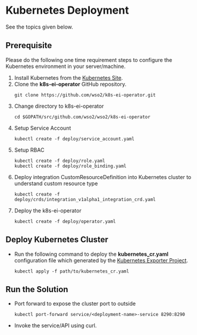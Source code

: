 # Kubernetes Deployment

See the topics given below.

## Prerequisite
Please do the following one time requirement steps to configure the Kubernetes environment in your server/machine.

1.  Install Kubernetes from the [Kubernetes Site](https://kubernetes.io/docs/setup/).
2.  Clone the **k8s-ei-operator** GitHub repository.
    ```
    git clone https://github.com/wso2/k8s-ei-operator.git
    ```
2.  Change directory to k8s-ei-operator
    ```
    cd $GOPATH/src/github.com/wso2/wso2/k8s-ei-operator
    ```
3.  Setup Service Account
    ```
    kubectl create -f deploy/service_account.yaml
    ```
5.  Setup RBAC
    ```
    kubectl create -f deploy/role.yaml
    kubectl create -f deploy/role_binding.yaml
    ```
6.  Deploy integration CustomResourceDefinition into Kubernetes cluster to understand custom resource type
    ```
    kubectl create -f deploy/crds/integration_v1alpha1_integration_crd.yaml
    ```
7.  Deploy the k8s-ei-operator
    ```
    kubectl create -f deploy/operator.yaml
    ```
    
## Deploy Kubernetes Cluster

-   Run the following command to deploy the **kubernetes_cr.yaml** configuration file which generated by the [Kubernetes Exporter Project](https://ei.docs.wso2.com/en/latest/micro-integrator/develop/create-kubernetes-project/).
    ```
    kubectl apply -f path/to/kubernetes_cr.yaml
    ```
    
## Run the Solution

-   Port forward to expose the cluster port to outside
    ```
    kubectl port-forward service/<deployment-name>-service 8290:8290
    ```
-   Invoke the service/API using curl.    

